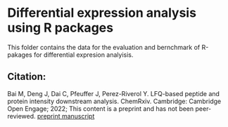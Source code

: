 
# Differential expression analysis using R packages

This folder contains the data for the evaluation and bernchmark of R-pakages for differential expresion analyisis. 




## Citation: 

Bai M, Deng J, Dai C, Pfeuffer J, Perez-Riverol Y. LFQ-based peptide and protein intensity downstream analysis. ChemRxiv. Cambridge: Cambridge Open Engage; 2022; This content is a preprint and has not been peer-reviewed. [preprint manuscript](https://chemrxiv.org/engage/chemrxiv/article-details/6337378ffee74e5821507b75)

